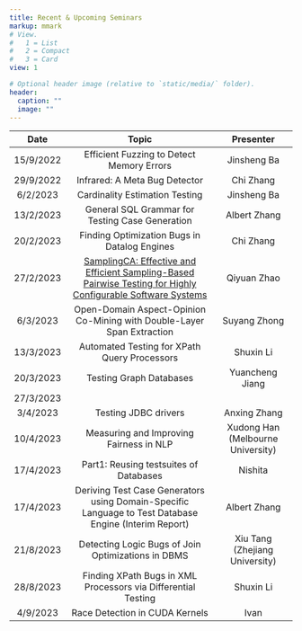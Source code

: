```yaml
---
title: Recent & Upcoming Seminars
markup: mmark
# View.
#   1 = List
#   2 = Compact
#   3 = Card
view: 1

# Optional header image (relative to `static/media/` folder).
header:
  caption: ""
  image: ""
---
```



| Date      | Topic                                                                                                                                                        | Presenter                         |
| :---------: | :------------------------------------------------------------------------------------------------------------------------------------------------------------: | :---------------------------------: |
| 15/9/2022 | Efficient Fuzzing to Detect Memory Errors                                                                                                                    | Jinsheng Ba                       |
| 29/9/2022 | Infrared: A Meta Bug Detector                                                                                                                                | Chi Zhang                         |
| 6/2/2023  | Cardinality Estimation Testing                                                                                                                               | Jinsheng Ba                       |
| 13/2/2023 | General SQL Grammar for Testing Case Generation                                                                                                              | Albert Zhang                      |
| 20/2/2023 | Finding Optimization Bugs in Datalog Engines                                                                                                                 | Chi Zhang                         |
| 27/2/2023 | [SamplingCA: Effective and Efficient Sampling-Based Pairwise Testing for Highly Configurable Software Systems](https://2022.esec-fse.org/profile/qiyuanzhao) | Qiyuan Zhao                       |
| 6/3/2023  | Open-Domain Aspect-Opinion Co-Mining with Double-Layer Span Extraction                                                                                       | Suyang Zhong                      |
| 13/3/2023 | Automated Testing for XPath Query Processors                                                                                                                 | Shuxin Li                         |
| 20/3/2023 | Testing Graph Databases                                                                                                                                      | Yuancheng Jiang                   |
| 27/3/2023 |                                                                                                                                                              |                                   |
| 3/4/2023  | Testing JDBC drivers                                 | Anxing Zhang                      |
| 10/4/2023 | Measuring and Improving Fairness in NLP                                                                                                                      | Xudong Han (Melbourne University) |
| 17/4/2023 | Part1: Reusing testsuites of Databases                                                                                                                       | Nishita                           |
| 17/4/2023 | Deriving Test Case Generators using Domain-Specific Language to Test Database Engine (Interim Report)                                                        | Albert Zhang                      |
| 21/8/2023 | Detecting Logic Bugs of Join Optimizations in DBMS                                                                                                           | Xiu Tang (Zhejiang University)    |
| 28/8/2023 | Finding XPath Bugs in XML Processors via Differential Testing                                                                                                | Shuxin Li                         |
| 4/9/2023  | Race Detection in CUDA Kernels                                                                                                                               | Ivan                              |